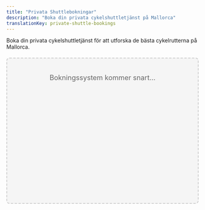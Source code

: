 ```yaml
---
title: "Privata Shuttlebokningar"
description: "Boka din privata cykelshuttletjänst på Mallorca"
translationKey: private-shuttle-bookings
---
```


Boka din privata cykelshuttletjänst för att utforska de bästa cykelrutterna på Mallorca.

<div id="booking-engine-container" style="min-height: 300px; padding: 40px; background-color: #f5f5f5; border: 2px dashed #ccc; border-radius: 8px; text-align: center; margin: 20px 0;">
  <!-- Bokningsmotor-koden kommer att infogas här -->
  <p style="color: #666; font-size: 18px; margin: 0;">Bokningssystem kommer snart...</p>
</div>
